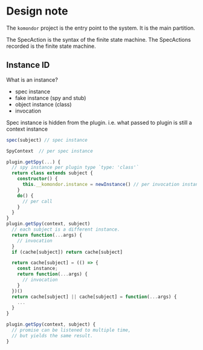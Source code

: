 # Design note

The `komondor` project is the entry point to the system.
It is the main partition.

The SpecAction is the syntax of the finite state machine.
The SpecActions recorded is the finite state machine.

## Instance ID

What is an instance?

- spec instance
- fake instance (spy and stub)
- object instance (class)
- invocation

Spec instance is hidden from the plugin.
i.e. what passed to plugin is still a context instance

```ts
spec(subject) // spec instance

SpyContext  // per spec instance

plugin.getSpy(...) {
  // spy instance per plugin type `type: 'class'`
  return class extends subject {
    constructor() {
      this.__komondor.instance = newInstance() // per invocation instance
    }
    do() {
      // per call
    }
  }
}
plugin.getSpy(context, subject)
  // each subject is a different instance.
  return function(...args) {
    // invocation
  }
  if (cache[subject]) return cache[subject]

  return cache[subject] = (() => {
    const instance;
    return function(...args) {
      // invocation
    }
  })()
  return cache[subject] || cache[subject] = function(...args) {
    ...
  }
}

plugin.getSpy(context, subject) {
  // promise can be listened to multiple time,
  // but yields the same result.
}
